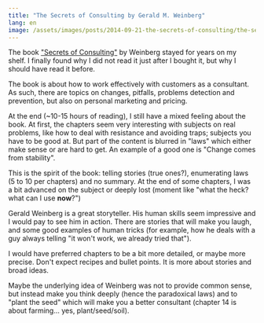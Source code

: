 ```yaml
---
title: "The Secrets of Consulting by Gerald M. Weinberg"
lang: en
image: /assets/images/posts/2014-09-21-the-secrets-of-consulting/the-secrets-of-consulting.jpg
---
```


The book ["Secrets of Consulting"](http://www.amazon.com/The-Secrets-Consulting-Getting-Successfully/dp/0932633013/) by Weinberg stayed for years on my shelf.
I finally found why I did not read it just after I bought it, but why I should have read it before.

The book is about how to work effectively with customers as a consultant. As such, there are topics on changes, pitfalls, problems detection and prevention, but also on personal marketing and pricing.

At the end (~10-15 hours of reading), I still have a mixed feeling about the book. At first, the chapters seem very interesting with subjects on real problems, like how to deal with resistance and avoiding traps; subjects you have to be good at. But part of the content is blurred in "laws" which either make sense or are hard to get. An example of a good one is "Change comes from stability".

This is the spirit of the book: telling stories (true ones?), enumerating laws (5 to 10 per chapters) and no summary. At the end of some chapters, I was a bit advanced on the subject or deeply lost (moment like "what the heck? what can I use **now**?")

Gerald Weinberg is a great storyteller. His human skills seem impressive and I would pay to see him in action. There are stories that will make you laugh, and some good examples of human tricks (for example, how he deals with a guy always telling "it won't work, we already tried that").

I would have preferred chapters to be a bit more detailed, or maybe more precise.
Don't expect recipes and bullet points. It is more about stories and broad ideas.

Maybe the underlying idea of Weinberg was not to provide common sense, but instead make you think deeply (hence the paradoxical laws) and to "plant the seed" which will make you a better consultant (chapter 14 is about farming... yes, plant/seed/soil).
